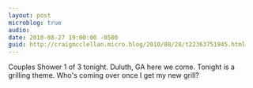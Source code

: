 ```yaml
---
layout: post
microblog: true
audio: 
date: 2010-08-27 19:00:00 -0500
guid: http://craigmcclellan.micro.blog/2010/08/28/t22363751945.html
---
```

Couples Shower 1 of 3 tonight. Duluth, GA here we come. Tonight is a grilling theme. Who's coming over once I get my new grill?
